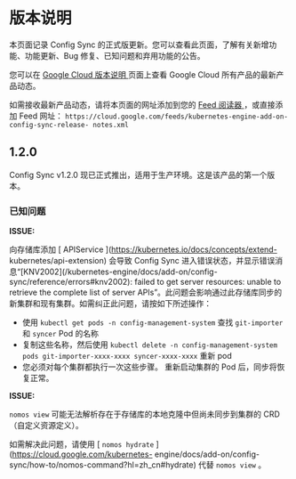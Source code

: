 #  版本说明

本页面记录 Config Sync 的正式版更新。您可以查看此页面，了解有关新增功能、功能更新、Bug 修复、已知问题和弃用功能的公告。

您可以在 [ Google Cloud 版本说明 ](https://cloud.google.com/release-notes?hl=zh_cn)
页面上查看 Google Cloud 所有产品的最新产品动态。

如需接收最新产品动态，请将本页面的网址添加到您的 [ Feed 阅读器
](https://wikipedia.org/wiki/Comparison_of_feed_aggregators) ，或直接添加 Feed 网址： `
https://cloud.google.com/feeds/kubernetes-engine-add-on-config-sync-release-
notes.xml `

##  1.2.0

Config Sync v1.2.0 现已正式推出，适用于生产环境。这是该产品的第一个版本。

###  已知问题

**ISSUE:**

向存储库添加 [ APIService ](https://kubernetes.io/docs/concepts/extend-
kubernetes/api-extension) 会导致 Config Sync
进入错误状态，并显示错误消息“[KNV2002](/kubernetes-engine/docs/add-on/config-
sync/reference/errors#knv2002): failed to get server resources: unable to
retrieve the complete list of server
APIs”。此问题会影响通过此存储库同步的新集群和现有集群。如需纠正此问题，请按如下所述操作：

* 使用 ` kubectl get pods -n config-management-system ` 查找 ` git-importer ` 和 ` syncer ` Pod 的名称 
* 复制这些名称，然后使用 ` kubectl delete -n config-management-system pods git-importer-xxxx-xxxx syncer-xxxx-xxxx ` 重新 pod 
* 您必须对每个集群都执行一次这些步骤。 
重新启动集群的 Pod 后，同步将恢复正常。

**ISSUE:**

` nomos view ` 可能无法解析存在于存储库的本地克隆中但尚未同步到集群的 CRD（自定义资源定义）。

如需解决此问题，请使用 [ ` nomos hydrate ` ](https://cloud.google.com/kubernetes-
engine/docs/add-on/config-sync/how-to/nomos-command?hl=zh_cn#hydrate) 代替 `
nomos view ` 。

